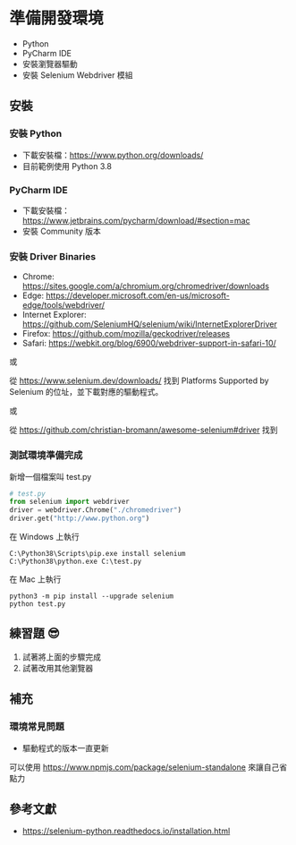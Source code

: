 # 準備開發環境

- Python
- PyCharm IDE
- 安裝瀏覽器驅動
- 安裝 Selenium Webdriver 模組

## 安裝

### 安裝 Python

- 下載安裝檔：<https://www.python.org/downloads/>
- 目前範例使用 Python 3.8

### PyCharm IDE

- 下載安裝檔：<https://www.jetbrains.com/pycharm/download/#section=mac>
- 安裝 Community 版本

### 安裝 Driver Binaries

- Chrome: https://sites.google.com/a/chromium.org/chromedriver/downloads
- Edge: https://developer.microsoft.com/en-us/microsoft-edge/tools/webdriver/
- Internet Explorer: https://github.com/SeleniumHQ/selenium/wiki/InternetExplorerDriver
- Firefox: https://github.com/mozilla/geckodriver/releases
- Safari: https://webkit.org/blog/6900/webdriver-support-in-safari-10/

或

從 <https://www.selenium.dev/downloads/> 找到 Platforms Supported by Selenium 的位址，並下載對應的驅動程式。

或

從 <https://github.com/christian-bromann/awesome-selenium#driver> 找到

### 測試環境準備完成

新增一個檔案叫 test.py

```python
# test.py
from selenium import webdriver
driver = webdriver.Chrome("./chromedriver")
driver.get("http://www.python.org")
```

在 Windows 上執行

```
C:\Python38\Scripts\pip.exe install selenium
C:\Python38\python.exe C:\test.py
```

在 Mac 上執行

```
python3 -m pip install --upgrade selenium
python test.py
```

## 練習題 😎

1. 試著將上面的步驟完成
1. 試著改用其他瀏覽器

## 補充

### 環境常見問題

- 驅動程式的版本一直更新

可以使用 <https://www.npmjs.com/package/selenium-standalone> 來讓自己省點力

## 參考文獻

- <https://selenium-python.readthedocs.io/installation.html>
